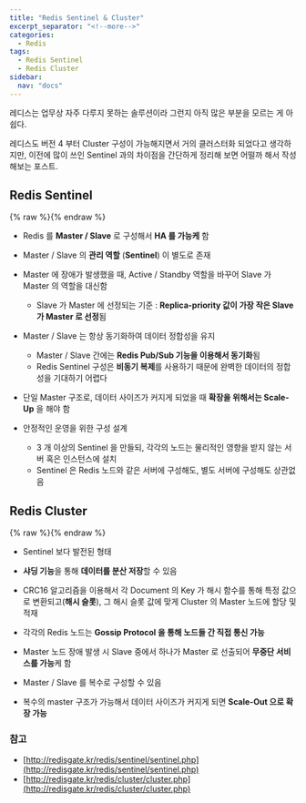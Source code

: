 ```yaml
---
title: "Redis Sentinel & Cluster"
excerpt_separator: "<!--more-->"
categories:
  - Redis
tags:
  - Redis Sentinel
  - Redis Cluster
sidebar:
  nav: "docs"
---
```

레디스는 업무상 자주 다루지 못하는 솔루션이라 그런지 아직 많은 부분을 모르는 게 아쉽다.

레디스도 버전 4 부터 Cluster 구성이 가능해지면서 거의 클러스터화 되었다고 생각하지만, 이전에 많이 쓰인 Sentinel 과의 차이점을 간단하게 정리해 보면 어떨까 해서 작성해보는 포스트.

## Redis Sentinel

{% raw %}<img src="https://smilejulie0812.github.io/assets/images/redisSentinelAndCluster-1.png" alt="">{% endraw %}

- Redis 를 **Master / Slave** 로 구성해서 **HA 를 가능케** 함
- Master / Slave 의 **관리 역할** (**Sentinel**) 이 별도로 존재

- Master 에 장애가 발생했을 때, Active / Standby 역할을 바꾸어 Slave 가 Master 의 역할을 대신함
    - Slave 가 Master 에 선정되는 기준 : **Replica-priority 값이 가장 작은 Slave 가 Master 로 선정**됨

- Master / Slave 는 항상 동기화하여 데이터 정합성을 유지
    - Master / Slave 간에는 **Redis Pub/Sub 기능을 이용해서 동기화**됨
    - Redis Sentinel 구성은 **비동기 복제**를 사용하기 때문에 완벽한 데이터의 정합성을 기대하기 어렵다
    
- 단일 Master 구조로, 데이터 사이즈가 커지게 되었을 때 **확장을 위해서는 Scale-Up** 을 해야 함

- 안정적인 운영을 위한 구성 설계
    - 3 개 이상의 Sentinel 을 만들되, 각각의 노드는 물리적인 영향을 받지 않는 서버 혹은 인스턴스에 설치
    - Sentinel 은 Redis 노드와 같은 서버에 구성해도, 별도 서버에 구성해도 상관없음

## Redis Cluster

{% raw %}<img src="https://smilejulie0812.github.io/assets/images/redisSentinelAndCluster-2.png" alt="">{% endraw %}

- Sentinel 보다 발전된 형태
- **샤딩 기능**을 통해 **데이터를 분산 저장**할 수 있음
- CRC16 알고리즘을 이용해서 각 Document 의 Key 가 해시 함수를 통해 특정 값으로 변환되고(**해시 슬롯**),
그 해시 슬롯 값에 맞게 Cluster 의 Master 노드에 할당 및 적재
- 각각의 Redis 노드는 **Gossip Protocol 을 통해 노드들 간 직접 통신 가능**
- Master 노드 장애 발생 시 Slave 중에서 하나가 Master 로 선출되어 **무중단 서비스를 가능**케 함

- Master / Slave 를 복수로 구성할 수 있음
- 복수의 master 구조가 가능해서 데이터 사이즈가 커지게 되면 **Scale-Out 으로 확장 가능**

### 참고

- [http://redisgate.kr/redis/sentinel/sentinel.php](http://redisgate.kr/redis/sentinel/sentinel.php)
- [http://redisgate.kr/redis/cluster/cluster.php](http://redisgate.kr/redis/cluster/cluster.php)
